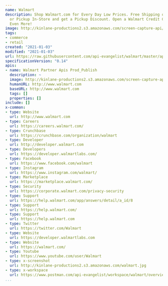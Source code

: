 ```yaml
---
name: Walmart
description: Shop Walmart.com for Every Day Low Prices. Free Shipping on Orders $35+
  or Pickup In-Store and get a Pickup Discount. Open a Walmart Credit Card to Save
  Even More!
image: http://kinlane-productions2.s3.amazonaws.com/screen-capture-api/11447-walmart.jpg
tags:
- commerce
- retail
created: "2021-01-03"
modified: "2021-01-03"
url: https://raw.githubusercontent.com/api-evangelist/walmart/master/apis.json
specificationVersion: "0.14"
apis:
- name: Walmart Partner Apis Prod_Publish
  description: ~
  image: http://kinlane-productions2.s3.amazonaws.com/screen-capture-api/11447-walmart.jpg
  humanURL: http://www.walmart.com
  baseURL: http://www.walmart.com
  tags: []
  properties: []
include: []
x-common:
- type: Website
  url: http://www.walmart.com
- type: Careers
  url: https://careers.walmart.com/
- type: Crunchbase
  url: https://crunchbase.com/organization/walmart
- type: Developer
  url: http://developer.walmart.com
- type: Developers
  url: https://developer.walmartlabs.com/
- type: Facebook
  url: https://www.facebook.com/walmart
- type: Instagram
  url: https://www.instagram.com/walmart/
- type: Marketplace
  url: https://marketplace.walmart.com/
- type: Security
  url: https://corporate.walmart.com/privacy-security
- type: Support
  url: https://help.walmart.com/app/answers/detail/a_id/8
- type: Support
  url: https://help.walmart.com/
- type: Support
  url: https://help.walmart.com
- type: Twitter
  url: https://twitter.com/Walmart
- type: Website
  url: https://developer.walmartlabs.com
- type: Website
  url: https://walmart.com/
- type: Youtube
  url: https://www.youtube.com/user/Walmart
- type: x-screenshot
  url: http://kinlane-productions2.s3.amazonaws.com/walmart.jpg
- type: x-workspace
  url: https://www.postman.com/api-evangelist/workspace/walmart/overview
...
```

